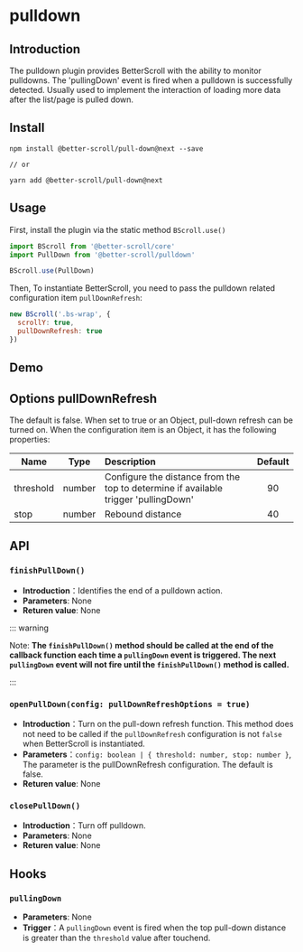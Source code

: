 # pulldown

## Introduction

  The pulldown plugin provides BetterScroll with the ability to monitor pulldowns. The 'pullingDown' event is fired when a pulldown is successfully detected. Usually used to implement the interaction of loading more data after the list/page is pulled down.

## Install

```shell
npm install @better-scroll/pull-down@next --save

// or

yarn add @better-scroll/pull-down@next
```

## Usage

First, install the plugin via the static method `BScroll.use()`

```js
import BScroll from '@better-scroll/core'
import PullDown from '@better-scroll/pulldown'

BScroll.use(PullDown)
```

Then, To instantiate BetterScroll, you need to pass the pulldown related configuration item `pullDownRefresh`:

```js
new BScroll('.bs-wrap', {
  scrollY: true,
  pullDownRefresh: true
})
```

## Demo

<demo qrcode-url="pulldown/">
  <template slot="code-template">
    <<< @/examples/vue/components/pulldown/default.vue?template
  </template>
  <template slot="code-script">
    <<< @/examples/vue/components/pulldown/default.vue?script
  </template>
  <template slot="code-style">
    <<< @/examples/vue/components/pulldown/default.vue?style
  </template>
  <pulldown-default slot="demo"></pulldown-default>
</demo>

## Options pullDownRefresh

The default is false. When set to true or an Object, pull-down refresh can be turned on. When the configuration item is an Object, it has the following properties:

|Name|Type|Description|Default|
|----------|:-----:|:-----------|:--------:|
| threshold | number | Configure the distance from the top to determine if available trigger 'pullingDown' | 90 |
| stop | number | Rebound distance | 40 |

## API

### `finishPullDown()`

  - **Introduction**：Identifies the end of a pulldown action.
  - **Parameters**: None
  - **Returen value**: None

::: warning

Note: **The `finishPullDown()` method should be called at the end of the callback function each time a `pullingDown` event is triggered. The next `pullingDown` event will not fire until the `finishPullDown()` method is called.**

:::

### `openPullDown(config: pullDownRefreshOptions = true)`

  - **Introduction**：Turn on the pull-down refresh function. This method does not need to be called if the `pullDownRefresh` configuration is not `false` when BetterScroll is instantiated.
  - **Parameters**：`config: boolean | { threshold: number, stop: number }`, The parameter is the pullDownRefresh configuration. The default is false.
  - **Returen value**: None

### `closePullDown()`

  - **Introduction**：Turn off pulldown.
  - **Parameters**: None
  - **Returen value**: None

## Hooks

### `pullingDown`

- **Parameters**: None
- **Trigger**：A `pullingDown` event is fired when the top pull-down distance is greater than the `threshold` value after touchend.
